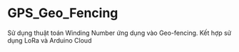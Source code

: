 # GPS_Geo_Fencing
Sử dụng thuật toán Winding Number ứng dụng vào Geo-fencing. Kết hợp sử dụng LoRa và Arduino Cloud
